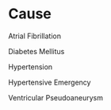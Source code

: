 # Cause

Atrial Fibrillation

Diabetes Mellitus

Hypertension

Hypertensive Emergency

Ventricular Pseudoaneurysm
